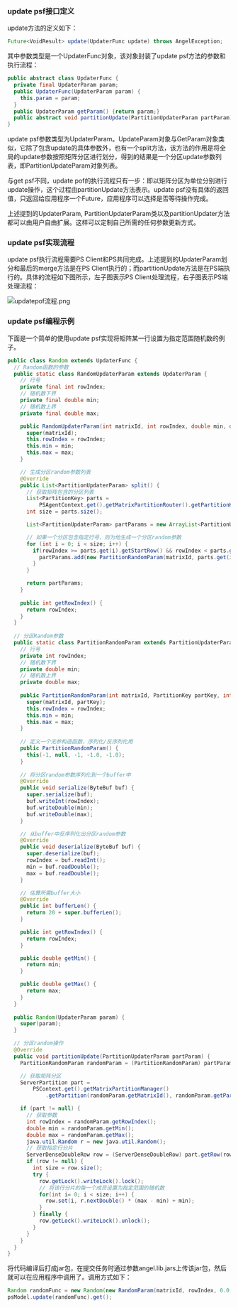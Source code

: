### **update psf接口定义**
update方法的定义如下：
```Java
Future<VoidResult> update(UpdaterFunc update) throws AngelException;
```
其中参数类型是一个UpdaterFunc对象，该对象封装了update psf方法的参数和执行流程：
```Java
public abstract class UpdaterFunc {
  private final UpdaterParam param;
  public UpdaterFunc(UpdaterParam param) {
    this.param = param;
  }
  public UpdaterParam getParam() {return param;}
  public abstract void partitionUpdate(PartitionUpdaterParam partParam);
}
``` 
update psf参数类型为UpdaterParam。UpdateParam对象与GetParam对象类似，它除了包含update的具体参数外，也有一个split方法，该方法的作用是将全局的update参数按照矩阵分区进行划分，得到的结果是一个分区update参数列表，即PartitionUpdateParam对象列表。

与get psf不同，update pof的执行流程只有一步：即以矩阵分区为单位分别进行update操作，这个过程由partitionUpdate方法表示。update psf没有具体的返回值，只返回给应用程序一个Future，应用程序可以选择是否等待操作完成。

上述提到的UpdaterParam, PartitionUpdaterParam类以及partitionUpdater方法都可以由用户自由扩展。这样可以定制自己所需的任何参数更新方式。

### **update psf实现流程**
update psf执行流程需要PS Client和PS共同完成。上述提到的UpdaterParam划分和最后的merge方法是在PS Client执行的；而partitionUpdate方法是在PS端执行的。具体的流程如下图所示，左子图表示PS Client处理流程，右子图表示PS端处理流程：

![updatepof流程.png](/tdw/angel/uploads/A42918096C3343CD85592B576FF57754/updatepof流程.png)

### **update psf编程示例**
下面是一个简单的使用update psf实现将矩阵某一行设置为指定范围随机数的例子。
```Java
public class Random extends UpdaterFunc {
  // Random函数的参数
  public static class RandomUpdaterParam extends UpdaterParam {
    // 行号
    private final int rowIndex;
    // 随机数下界
    private final double min;
    // 随机数上界
    private final double max;

    public RandomUpdaterParam(int matrixId, int rowIndex, double min, double max) {
      super(matrixId);
      this.rowIndex = rowIndex;
      this.min = min;
      this.max = max;
    }

    // 生成分区random参数列表
    @Override
    public List<PartitionUpdaterParam> split() {
      // 获取矩阵包含的分区列表
      List<PartitionKey> parts =
          PSAgentContext.get().getMatrixPartitionRouter().getPartitionKeyList(matrixId);
      int size = parts.size();

      List<PartitionUpdaterParam> partParams = new ArrayList<PartitionUpdaterParam>(size);

      // 如果一个分区包含指定行号，则为他生成一个分区random参数
      for (int i = 0; i < size; i++) {
        if(rowIndex >= parts.get(i).getStartRow() && rowIndex < parts.get(i).getEndRow()) {
          partParams.add(new PartitionRandomParam(matrixId, parts.get(i), rowIndex, min, max));
        }   
      }

      return partParams;
    }
    
    public int getRowIndex() {
      return rowIndex;
    }
  }
  
  // 分区Random参数
  public static class PartitionRandomParam extends PartitionUpdaterParam {
    // 行号
    private int rowIndex;
    // 随机数下界
    private double min;
    // 随机数上界
    private double max;
    
    public PartitionRandomParam(int matrixId, PartitionKey partKey, int rowIndex, double min, double max) {
      super(matrixId, partKey);
      this.rowIndex = rowIndex;
      this.min = min;
      this.max = max;
    }
    
    // 定义一个无参构造函数，序列化/反序列化用
    public PartitionRandomParam() {
      this(-1, null, -1, -1.0, -1.0);
    }
  
    // 将分区random参数序列化到一个buffer中
    @Override
    public void serialize(ByteBuf buf) {
      super.serialize(buf);
      buf.writeInt(rowIndex);
      buf.writeDouble(min);
      buf.writeDouble(max);
    }

    // 从buffer中反序列化出分区random参数
    @Override
    public void deserialize(ByteBuf buf) {
      super.deserialize(buf);
      rowIndex = buf.readInt();
      min = buf.readDouble();
      max = buf.readDouble();
    }

    // 估算所需buffer大小
    @Override
    public int bufferLen() {
      return 20 + super.bufferLen();
    }

    public int getRowIndex() {
      return rowIndex;
    }

    public double getMin() {
      return min;
    }

    public double getMax() {
      return max;
    }
  }
  
  public Random(UpdaterParam param) {
    super(param);
  }

  // 分区random操作
  @Override
  public void partitionUpdate(PartitionUpdaterParam partParam) {    
    PartitionRandomParam randomParam = (PartitionRandomParam) partParam;

    // 获取矩阵分区
    ServerPartition part =
        PSContext.get().getMatrixPartitionManager()
            .getPartition(randomParam.getMatrixId(), randomParam.getPartKey().getPartitionId());

    if (part != null) {
      // 获取参数
      int rowIndex = randomParam.getRowIndex();
      double min = randomParam.getMin();
      double max = randomParam.getMax();
      java.util.Random r = new java.util.Random();
      // 获取指定行分片
      ServerDenseDoubleRow row = (ServerDenseDoubleRow) part.getRow(rowIndex);
      if (row != null) {
        int size = row.size();
        try {
          row.getLock().writeLock().lock();
          // 将该行分片的每一个成员设置为指定范围的随机数
          for(int i= 0; i < size; i++) {
            row.set(i, r.nextDouble() * (max - min) + min);
          }
        } finally {
          row.getLock().writeLock().unlock();
        }
      }
    }
  }
}

```

将代码编译后打成jar包，在提交任务时通过参数angel.lib.jars上传该jar包，然后就可以在应用程序中调用了。调用方式如下：
```Java
Random randomFunc = new Random(new RandomParam(matrixId, rowIndex, 0.0, 1.0));
psModel.update(randomFunc).get();
```
